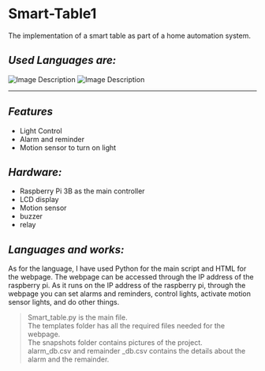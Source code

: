 # Smart-Table1
The implementation of a smart table as part of a home automation system.

## _Used Languages are:_

![Image Description](https://d1q6f0aelx0por.cloudfront.net/product-logos/library-python-logo.png)
![Image Description](https://upload.wikimedia.org/wikipedia/commons/thumb/6/61/HTML5_logo_and_wordmark.svg/180px-HTML5_logo_and_wordmark.svg.png)
___

## _Features_

- Light Control
- Alarm and reminder
- Motion sensor to turn on light

## _Hardware:_
- Raspberry Pi 3B as the main controller
- LCD display
- Motion sensor
- buzzer
- relay

## _Languages and works:_
As for the language, I have used Python for the main script and HTML for the webpage. The webpage can be accessed through the IP address of the raspberry pi. As it runs on the IP address of the raspberry pi, through the webpage you can set alarms and reminders, control lights, activate motion sensor lights, and do other things.

> Smart_table.py is the main file.<br>
> The templates folder has all the required files needed for the webpage.<br>
> The snapshots folder contains pictures of the project.<br>
> alarm_db.csv and remainder _db.csv contains the details about the alarm and the remainder.
